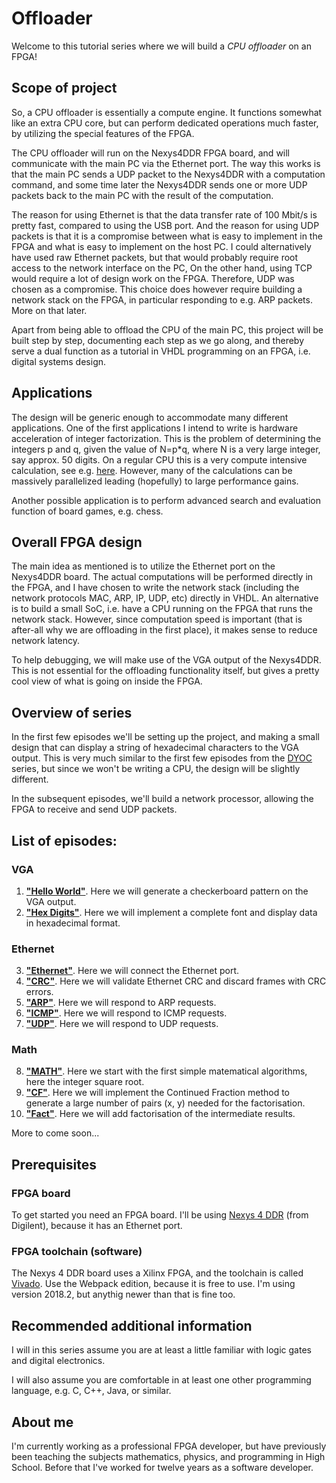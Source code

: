 # Offloader #

Welcome to this tutorial series where we will build a *CPU offloader* on an FPGA!

## Scope of project ##

So, a CPU offloader is essentially a compute engine. It functions somewhat like
an extra CPU core, but can perform dedicated operations much faster, by
utilizing the special features of the FPGA.

The CPU offloader will run on the Nexys4DDR FPGA board, and will communicate
with the main PC via the Ethernet port. The way this works is that the main PC
sends a UDP packet to the Nexys4DDR with a computation command, and some time
later the Nexys4DDR sends one or more UDP packets back to the main PC with the
result of the computation.

The reason for using Ethernet is that the data transfer rate of 100 Mbit/s is
pretty fast, compared to using the USB port. And the reason for using UDP
packets is that it is a compromise between what is easy to implement in the
FPGA and what is easy to implement on the host PC. I could alternatively have
used raw Ethernet packets, but that would probably require root access to the
network interface on the PC, On the other hand, using TCP would require a lot of
design work on the FPGA. Therefore, UDP was chosen as a compromise.  This
choice does however require building a network stack on the FPGA, in particular
responding to e.g. ARP packets. More on that later.

Apart from being able to offload the CPU of the main PC, this project will be
built step by step, documenting each step as we go along, and thereby serve
a dual function as a tutorial in VHDL programming on an FPGA, i.e. digital
systems design.

## Applications ## 
The design will be generic enough to accommodate many different applications.
One of the first applications I intend to write is hardware acceleration of
integer factorization. This is the problem of determining the integers p and q,
given the value of N=p\*q, where N is a very large integer, say approx. 50
digits.  On a regular CPU this is a very compute intensive calculation, see
e.g.  [here](https://en.wikipedia.org/wiki/Integer_factorization_records).
However, many of the calculations can be massively parallelized leading
(hopefully) to large performance gains.

Another possible application is to perform advanced search and evaluation
function of board games, e.g. chess.

## Overall FPGA design ##

The main idea as mentioned is to utilize the Ethernet port on the Nexys4DDR
board.  The actual computations will be performed directly in the FPGA, and I
have chosen to write the network stack (including the network protocols MAC,
ARP, IP, UDP, etc)  directly in VHDL. An alternative is to build a small SoC,
i.e. have a CPU running on the FPGA that runs the network stack.  However,
since computation speed is important (that is after-all why we are offloading in
the first place), it makes sense to reduce network latency.

To help debugging, we will make use of the VGA output of the Nexys4DDR.
This is not essential for the offloading functionality itself, but gives a
pretty cool view of what is going on inside the FPGA.

## Overview of series ##

In the first few episodes we'll be setting up the project, and making a small
design that can display a string of hexadecimal characters to the VGA output.
This is very much similar to the first few episodes from the
[DYOC](https://github.com/MJoergen/nexys4ddr/tree/master/dyoc) series, but
since we won't be writing a CPU, the design will be slightly different.

In the subsequent episodes, we'll build a network processor, allowing the FPGA to
receive and send UDP packets.

## List of episodes: ##
### VGA ###
1.  [**"Hello World"**](Episodes/ep01_-_Hello_World). Here we will generate a
    checkerboard pattern on the VGA output.
2.  [**"Hex Digits"**](Episodes/ep02_-_Hex_Digits). Here we will implement a
    complete font and display data in hexadecimal format.
### Ethernet ###
3.  [**"Ethernet"**](Episodes/ep03_-_Ethernet). Here we will connect the
    Ethernet port.
4.  [**"CRC"**](Episodes/ep04_-_CRC). Here we will validate Ethernet CRC and
    discard frames with CRC errors.
5.  [**"ARP"**](Episodes/ep05_-_ARP). Here we will respond to ARP requests.
6.  [**"ICMP"**](Episodes/ep06_-_ICMP). Here we will respond to ICMP requests.
7.  [**"UDP"**](Episodes/ep07_-_UDP). Here we will respond to UDP requests.
### Math ###
8.  [**"MATH"**](Episodes/ep08_-_Math). Here we start with the first simple
    matematical algorithms, here the integer square root.
9.  [**"CF"**](Episodes/ep09_-_CF). Here we will implement the Continued
    Fraction method to generate a large number of pairs (x, y) needed for the
    factorisation.
10. [**"Fact"**](Episodes/ep10_-_Fact). Here we will add factorisation of the
    intermediate results.

More to come soon...

## Prerequisites ##

### FPGA board ###

To get started you need an FPGA board. I'll be using 
[Nexys 4 DDR](https://reference.digilentinc.com/reference/programmable-logic/nexys-4-ddr/start)
(from Digilent), because it has an Ethernet port.

### FPGA toolchain (software) ###

The Nexys 4 DDR board uses a Xilinx FPGA, and the toolchain is called
[Vivado](https://www.xilinx.com/support/download.html).
Use the Webpack edition, because it is free to use.
I'm using version 2018.2, but anythig newer than that is fine too.

## Recommended additional information ##

I will in this series assume you are at least a little familiar with logic
gates and digital electronics.

I will also assume you are comfortable in at least one other programming
language, e.g. C, C++, Java, or similar.

## About me ##

I'm currently working as a professional FPGA developer, but have previously
been teaching the subjects mathematics, physics, and programming in High School.
Before that I've worked for twelve years as a software developer.

